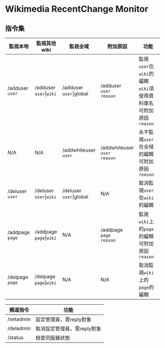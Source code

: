 # Wikimedia RecentChange Monitor

## 指令集
| 監視本地 | 監視其他wiki | 監視全域 | 附加原因 | 功能 |
| ---- | ---- | ---- | ---- | ---- |
| /adduser<br>`user` | /adduser<br>`user`&#124;`wiki` | /adduser<br>`user`&#124;global | /adduser<br>`user`<br>`reason` | 監視`user`在`wiki`的編輯<br>`wiki`須使用資料庫名<br>可附加原因`reason` |
| N/A | N/A | /addwhiteuser<br>`user` | /addwhiteuser<br>`user`<br>`reason` | 永不監視`user`在全域的編輯<br>可附加原因`reason` |
| /deluser<br>`user` | /deluser<br>`user`&#124;`wiki` | /deluser<br>`user`&#124;global| N/A | 取消監視`user`在`wiki`的編輯 |
| /addpage<br>`page` | /addpage<br>`page`&#124;`wiki` | N/A |  /addpage<br>`page`<br>`reason` | 監視`wiki`上的`page`的編輯<br>可附加原因`reason` |
| /delpage<br>`page` | /delpage<br>`page`&#124;`wiki` | N/A | N/A | 取消監視`wiki`上的`page`的編輯 |

| 頻道指令 | 功能 |
| ------------- | ------------- |
| /setadmin | 設定管理員，需reply對象 |
| /deladmin | 取消設定管理員，需reply對象 |
| /status | 檢查伺服器狀態 |
